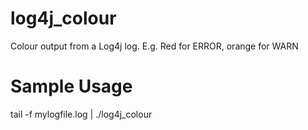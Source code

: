 log4j_colour
============

Colour output from a Log4j log. E.g. Red for ERROR, orange for WARN

Sample Usage
============

tail -f mylogfile.log | ./log4j_colour
